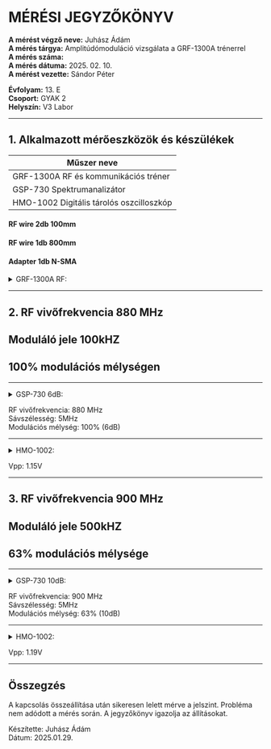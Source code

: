 # MÉRÉSI JEGYZŐKÖNYV

**A mérést végző neve:** Juhász Ádám   
**A mérés tárgya:** Amplitúdómoduláció vizsgálata a GRF-1300A trénerrel     
**A mérés száma:**     
**A mérés dátuma:** 2025. 02. 10.       
**A mérést vezette:** Sándor Péter  

**Évfolyam:** 13. E  
**Csoport:** GYAK 2  
**Helyszín:** V3 Labor  

--------------

## 1. Alkalmazott mérőeszközök és készülékek

| Műszer neve                                       |  
| ------------------------------------------------- | 
| GRF-1300A RF és kommunikációs tréner              |  
| GSP-730 Spektrumanalizátor                        | 
|   HMO-1002 Digitális tárolós oszcilloszkóp        |   

#### RF wire 2db 100mm
#### RF wire 1db 800mm
#### Adapter 1db N-SMA

   

<details>
    <summary>GRF-1300A RF:</summary>
   <img src="https://github.com/user-attachments/assets/43825040-4d04-49b0-9ccf-50d4a3bcadee">
</details>


  
   ---------------------------------------------------------------------



## 2. RF vivőfrekvencia 880 MHz  
## Moduláló jele  100kHZ  
## 100% modulációs mélységen   

-------------------------------------------------------------------------
     

<details>
    <summary>GSP-730 6dB:</summary>
   <img src="https://github.com/user-attachments/assets/91d874cf-ced9-4265-ba82-2f4adfa0fedd">
</details>


RF vivőfrekvencia: 880 MHz     
Sávszélesség: 5MHz    
Modulációs mélység: 100% (6dB)   
   
-------------------------------------------------------------------------


<details>
    <summary>HMO-1002:</summary>
   <img src="https://github.com/user-attachments/assets/5cacc9be-e199-4ba7-97cd-3cfa23b903da">
</details>

Vpp: 1.15V

-------------------------------------------------------------------------  



## 3. RF vivőfrekvencia 900 MHz   
## Moduláló jele  500kHZ   
## 63% modulációs mélysége    

-------------------------------------------------------------------------
    

<details>
    <summary>GSP-730 10dB:</summary>
   <img src="https://github.com/user-attachments/assets/7528e406-a3a2-4f6c-8298-1b9fb4ced088">
</details>


RF vivőfrekvencia: 900 MHz     
Sávszélesség: 5MHz      
Modulációs mélység: 63% (10dB)     

---------------------------------------------------------------------------
           
<details>
    <summary>HMO-1002:</summary>
   <img src="https://github.com/user-attachments/assets/8a7d6902-b7e5-4df9-ae80-04e0f56a35c8">
</details>

Vpp: 1.19V    


-------------------
## Összegzés
A kapcsolás összeállítása után sikeresen lelett mérve a jelszint. Probléma nem adódott a mérés során. A jegyzőkönyv igazolja az állításokat.   
 

Készítette: Juhász Ádám  
Dátum: 2025.01.29.  
